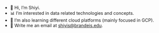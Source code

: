 - 👋 Hi, I’m Shiyi.
- 📊 I’m interested in data related technologies and concepts.
- 🌱 I’m also learning different cloud platforms (mainly focused in GCP).
- 📧 Write me an email at shiyis@brandeis.edu.

<!---
shiyis/shiyis is a ✨ special ✨ repository because its `README.md` (this file) appears on your GitHub profile.
You can click the Preview link to take a look at your changes.
--->

